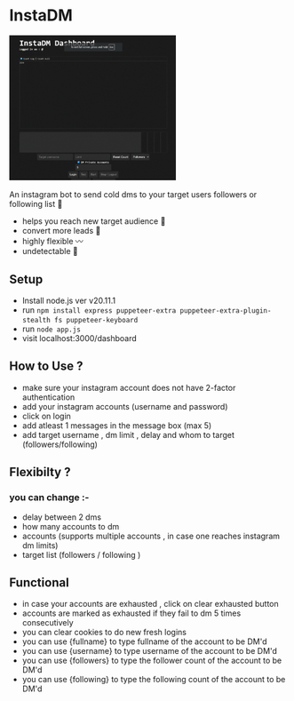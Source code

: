 # InstaDM

<img alt='demo' src='https://raw.githubusercontent.com/Sebastian09-09/InstaDM/refs/heads/main/demo.gif' width = '300px'>

An instagram bot to send cold dms to your target users followers or following list 📨
- helps you reach new target audience 👥
- convert more leads 🔁
- highly flexible 〰️
- undetectable 🤖
 
## Setup
- Install node.js ver v20.11.1
- run `npm install express puppeteer-extra puppeteer-extra-plugin-stealth fs puppeteer-keyboard`
- run `node app.js`
- visit localhost:3000/dashboard 

## How to Use ?
- make sure your instagram account does not have 2-factor authentication
- add your instagram accounts (username and password)
- click on login 
- add atleast 1 messages in the message box (max 5)
- add target username , dm limit , delay and whom to target (followers/following)

## Flexibilty ?
### you can change :-
- delay between 2 dms
- how many accounts to dm
- accounts (supports multiple accounts , in case one reaches instagram dm limits)
- target list (followers / following )

## Functional 
- in case your accounts are exhausted , click on clear exhausted button
- accounts are marked as exhausted if they fail to dm 5 times consecutively 
- you can clear cookies to do new fresh logins 
- you can use {fullname} to type fullname of the account to be DM'd
- you can use {username} to type username of the account to be DM'd
- you can use {followers} to type the follower count of the account to be DM'd
- you can use {following} to type the following count of the account to be DM'd
